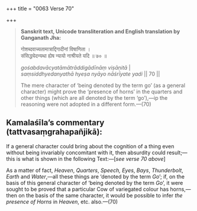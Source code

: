 +++
title = "0063 Verse 70"

+++
> **Sanskrit text, Unicode transliteration and English translation by Ganganath Jha:** 
>
> गोशब्दवाच्यतामात्राद्दिगादीनां विषाणिता ।  
> संसिद्ध्येदन्यथा ह्येष न्यायो नाश्रीयते यदि ॥ ७० ॥ 
>
> *gośabdavācyatāmātrāddigādīnāṃ viṣāṇitā* \|  
> *saṃsiddhyedanyathā hyeṣa nyāyo nāśrīyate yadi* \|\| 70 \|\| 
>
> The mere character of ‘being denoted by the term go’ (as a general character) might prove the ‘presence of horns’ in the quarters and other things (which are all denoted by the term ‘go’),—ip the reasoning were not adopted in a different form.—(70)



## Kamalaśīla’s commentary (tattvasaṃgrahapañjikā):

If a general character could bring about the cognition of a thing even without being invariably concomitant with it, then absurdity could result;—this is what is shown in the following Text:—[*see verse 70 above*]

As a matter of fact, *Heaven*, *Quarters*, *Speech, Eyes*, *Bays*, *Thunderbolt*, *Earth* and *Water*,—all these things are ‘denoted by the term *Go*’; if, on the basis of this general character of ‘being denoted by the term *Go*’, it were sought to be proved that a particular Cow of variegated colour has horns,—then on the basis of the same character, it would be possible to infer *the presence of Horns* in *Heaven*, etc. also.—(70)


